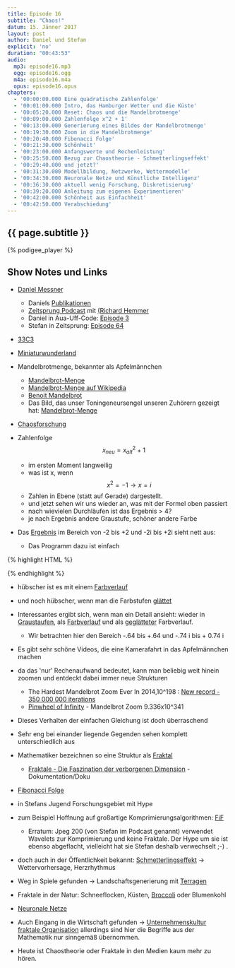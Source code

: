 ```yaml
---
title: Episode 16
subtitle: "Chaos!"
datum: 15. Jänner 2017
layout: post
author: Daniel und Stefan
explicit: 'no'
duration: "00:43:53"
audio:
  mp3: episode16.mp3
  ogg: episode16.ogg
  m4a: episode16.m4a
  opus: episode16.opus
chapters:
  - '00:00:00.000 Eine quadratische Zahlenfolge'
  - '00:01:00.000 Intro, das Hamburger Wetter und die Küste'
  - '00:05:20.000 Reset: Chaos und die Mandelbrotmenge'
  - '00:09:00.000 Zahlenfolge x^2 + 1'
  - '00:13:00.000 Generierung eines Bildes der Mandelbrotmenge'
  - '00:19:30.000 Zoom in die Mandelbrotmenge'
  - '00:20:40.000 Fibonacci Folge'
  - '00:21:30.000 Schönheit'
  - '00:23:00.000 Anfangswerte und Rechenleistung'
  - '00:25:50.000 Bezug zur Chaostheorie - Schmetterlingseffekt'
  - '00:29:40.000 und jetzt?'
  - '00:31:30.000 Modellbildung, Netzwerke, Wettermodelle'
  - '00:34:30.000 Neuronale Netze und Künstliche Intelligenz'
  - '00:36:30.000 aktuell wenig Forschung, Diskretisierung'
  - '00:39:20.000 Anleitung zum eigenen Experimentieren'
  - '00:42:00.000 Schönheit aus Einfachheit'
  - '00:42:50.000 Verabschiedung'
---
```


## {{ page.subtitle }}

{% podigee_player %}

## Show Notes und Links

* [Daniel Messner](https://twitter.com/meszner)
  * Daniels [Publikationen](http://codinghistory.com/publikationen/)
  * [Zeitsprung Podcast](http://www.zeitsprung.fm/) mit [(Richard Hemmer](https://twitter.com/stormgrass)
  * Daniel in Aua-Uff-Code: [Episode 3](https://aua-uff-co.de/2016/05/06/episode3.html#960b5142)
  * Stefan in Zeitsprung: [Episode 64](https://www.zeitsprung.fm/podcast/zs64/)

* [33C3](https://events.ccc.de/tag/33c3/)
* [Miniaturwunderland](http://www.miniatur-wunderland.de/)

* Mandelbrotmenge, bekannter als Apfelmännchen
  * [Mandelbrot-Menge](https://aua-uff-co.de/code/mandelbrot.html)
  * [Mandelbrot-Menge auf Wikipedia](https://de.wikipedia.org/wiki/Mandelbrot-Menge)
  * [Benoit Mandelbrot](https://de.wikipedia.org/wiki/Beno%C3%AEt_Mandelbrot)
  * Das Bild, das unser Toningeneursengel unseren Zuhörern gezeigt hat:
    [Mandelbrot-Menge ](https://de.wikipedia.org/wiki/Mandelbrot-Menge#/media/File:Mandelbrot_set_with_coloured_environment.png)

* [Chaosforschung](https://de.wikipedia.org/wiki/Chaosforschung)

* Zahlenfolge $$x_{neu} = x_{alt}^2 + 1$$
  * im ersten Moment langweilig
  * was ist x, wenn $$x^2 = -1 \rightarrow x = i$$
  * Zahlen in Ebene (statt auf Gerade) dargestellt.
  * und jetzt sehen wir uns wieder an, was mit der Formel oben passiert
  * nach wievielen Durchläufen ist das Ergebnis > 4?
  * je nach Ergebnis andere Graustufe, schöner andere Farbe
* Das [Ergebnis](/code/mandelbrot-bw.html) im Bereich von -2 bis +2 und -2i bis +2i sieht nett aus:
  * Das Programm dazu ist einfach

{% highlight HTML %}
<canvas id="myCanvas" width="800" height="800"></canvas>
<script>
  context = document.getElementById('myCanvas').getContext('2d');

  for(x = 0; x < 800; x++) {
    for(y = 0; y < 800; y++) {
      i = zx = zy = 0

      // Diese folgenden Zahlen 2 und 200 ändern,
      // um in x-Richtung zu schieben und zu skalieren
      cx = -2 + x / 200
      // Die Folgenden Zahlen 2 und 200 ändern,
      // um in y-Richtung zu schieben und zu skalieren
      cy = -2 + y / 200

      while(i < 255 && (zx * zx + zy * zy) < 4) {
        xt = zx * zy
        zx = zx * zx - zy * zy + cx
        zy= 2 * xt + cy
        i++
      }

      color = i.toString(16)
      context.beginPath()
      context.rect(x, y, 1, 1)
      context.fillStyle = "#" + color + color + color
      context.fill()
    }
  }
</script>
{% endhighlight %}

  * hübscher ist es mit einem [Farbverlauf](/code/mandelbrot.html)
  * und noch hübscher, wenn man die Farbstufen [glättet](/code/mandelbrot-smooth.html)
* Interessantes ergibt sich, wenn man ein Detail ansieht: wieder in
  [Graustaufen](/code/mandelbrot-bw-detail.html), als [Farbverlauf](/code/mandelbrot-detail.html)
  und als [geglätteter](/code/mandelbrot-smooth-detail.html) Farbverlauf.
  * Wir betrachten hier den Bereich -.64 bis +.64 und -.74 i bis + 0.74 i

* Es gibt sehr schöne Videos, die eine Kamerafahrt in das Apfelmännchen machen
* da das 'nur' Rechenaufwand bedeutet, kann man beliebig weit hinein zoomen und
  entdeckt dabei immer neue Strukturen
  * The Hardest Mandelbrot Zoom Ever In 2014,10^198 :
    [New record - 350 000 000 iterations](https://www.youtube.com/watch?v=zXTpASSd9xE)
  * [Pinwheel of Infinity](https://www.youtube.com/watch?v=V9EU1TcF1u4) - Mandelbrot Zoom 9.336x10^341
* Dieses Verhalten der einfachen Gleichung ist doch überraschend
* Sehr eng bei einander liegende Gegenden sehen komplett unterschiedlich aus

* Mathematiker bezeichnen so eine Struktur als [Fraktal](https://de.wikipedia.org/wiki/Fraktal)
  * [Fraktale - Die Faszination der verborgenen Dimension](https://www.youtube.com/watch?v=N4N4Fv5BMOA) - Dokumentation/Doku

* [Fibonacci Folge](https://de.wikipedia.org/wiki/Fibonacci-Folge)

* in Stefans Jugend Forschungsgebiet mit Hype
* zum Beispiel Hoffnung auf großartige Komprimierungsalgorithmen:
  [FiF](https://de.wikipedia.org/wiki/Fraktale_Bildkompression)
  * Erratum: Jpeg 200 (von Stefan im Podcast genannt) verwendet Wavelets zur Komprimierung und keine
    Fraktale. Der Hype um sie ist ebenso abgeflacht, vielleicht hat sie Stefan deshalb verwechselt ;-) .
* doch auch in der Öffentlichkeit bekannt:
  [Schmetterlingseffekt](https://de.wikipedia.org/wiki/Schmetterlingseffekt) -> Wettervorhersage, Herzrhythmus
* Weg in Spiele gefunden -> Landschaftsgenerierung mit [Terragen](http://planetside.co.uk/)
* Fraktale in der Natur: Schneeflocken, Küsten,
  [Broccoli](https://commons.wikimedia.org/wiki/File:Cauliflower_Fractal_AVM.JPG) oder Blumenkohl

* [Neuronale Netze](https://de.wikipedia.org/wiki/Neuronales_Netz)
* Auch Eingang in die Wirtschaft gefunden ->
  [Unternehmenskultur fraktale Organisation](http://4managers.de/management/themen/fraktale-organisation/)
  allerdings sind hier die Begriffe aus der Mathematik nur sinngemäß übernommen.

* Heute ist Chaostheorie oder Fraktale in den Medien kaum mehr zu hören.